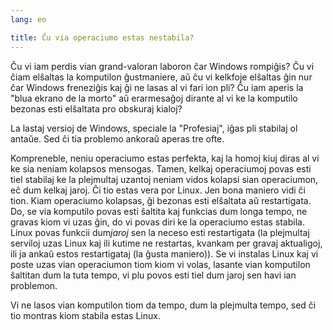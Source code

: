 ```yaml
---
lang: eo

title: Ĉu via operaciumo estas nestabila?
---
```


Ĉu vi iam perdis vian grand-valoran laboron ĉar Windows rompiĝis? Ĉu vi ĉiam elŝaltas la komputilon ĝustmaniere, aŭ ĉu vi kelkfoje elŝaltas ĝin nur ĉar Windows freneziĝis kaj ĝi ne lasas al vi fari ion pli? Ĉu iam aperis la "blua ekrano de la morto" aŭ erarmesaĝoj dirante al vi ke la komputilo bezonas esti elŝaltata pro obskuraj kialoj?

La lastaj versioj de Windows, speciale la "Profesiaj", iĝas pli stabilaj ol antaŭe. Sed ĉi tia problemo ankoraŭ aperas tre ofte.

Kompreneble, neniu operaciumo estas perfekta, kaj la homoj kiuj diras al vi ke sia neniam kolapsos mensogas. Tamen, kelkaj operaciumoj povas esti tiel stabilaj ke la plejmultaj uzantoj neniam vidos kolapsi sian operaciumon, eĉ dum kelkaj jaroj. Ĉi tio estas vera por Linux. Jen bona maniero vidi ĉi tion. Kiam operaciumo kolapsas, ĝi bezonas esti elŝaltata aŭ restartigata. Do, se via komputilo povas esti ŝaltita kaj funkcias dum longa tempo, ne gravas kiom vi uzas ĝin, do vi povas diri ke la operaciumo estas stabila. Linux povas funkcii dum<i>jaroj</i> sen la neceso esti restartigata (la plejmultaj serviloj uzas Linux kaj ili kutime ne restartas, kvankam per gravaj aktualigoj, ili ja ankaŭ estos restartigataj (la ĝusta maniero)). Se vi instalas Linux kaj vi poste uzas vian operaciumon tiom kiom vi volas, lasante vian komputilon ŝaltitan dum la tuta tempo, vi plu povos esti tiel dum jaroj sen havi ian problemon.

Vi ne lasos vian komputilon tiom da tempo, dum la plejmulta tempo, sed ĉi tio montras kiom stabila estas Linux.




